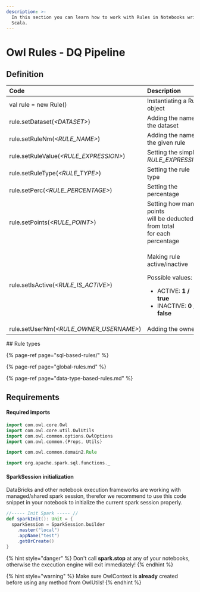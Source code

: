 ```yaml
---
description: >-
  In this section you can learn how to work with Rules in Notebooks written in
  Scala.
---
```


# Owl Rules - DQ Pipeline

## Definition

<table>
  <thead>
    <tr>
      <th style="text-align:left">Code</th>
      <th style="text-align:left">Description</th>
    </tr>
  </thead>
  <tbody>
    <tr>
      <td style="text-align:left">val rule = new Rule()</td>
      <td style="text-align:left">Instantiating a Rule object</td>
    </tr>
    <tr>
      <td style="text-align:left">rule.setDataset(<em>&lt;DATASET&gt;</em>)</td>
      <td style="text-align:left">Adding the name of the dataset</td>
    </tr>
    <tr>
      <td style="text-align:left">rule.setRuleNm(<em>&lt;RULE_NAME&gt;</em>)</td>
      <td style="text-align:left">Adding the name of the given rule</td>
    </tr>
    <tr>
      <td style="text-align:left">rule.setRuleValue(<em>&lt;RULE_EXPRESSION&gt;</em>)</td>
      <td style="text-align:left">Setting the simple <em>RULE_EXPRESSION</em>
      </td>
    </tr>
    <tr>
      <td style="text-align:left">rule.setRuleType(<em>&lt;RULE_TYPE&gt;</em>)</td>
      <td style="text-align:left">Setting the rule type</td>
    </tr>
    <tr>
      <td style="text-align:left">rule.setPerc(<em>&lt;RULE_PERCENTAGE&gt;</em>)</td>
      <td style="text-align:left">Setting the percentage</td>
    </tr>
    <tr>
      <td style="text-align:left">rule.setPoints(<em>&lt;RULE_POINT&gt;</em>)</td>
      <td style="text-align:left">Setting how many points
        <br />will be deducted from total
        <br />for each percentage</td>
    </tr>
    <tr>
      <td style="text-align:left">rule.setIsActive(<em>&lt;RULE_IS_ACTIVE&gt;</em>)</td>
      <td style="text-align:left">
        <p>Making rule active/inactive</p>
        <p>Possible values:</p>
        <ul>
          <li>ACTIVE: <b>1 / true</b>
          </li>
          <li>INACTIVE: <b>0 / false</b>
          </li>
        </ul>
      </td>
    </tr>
    <tr>
      <td style="text-align:left">rule.setUserNm(<em>&lt;RULE_OWNER_USERNAME&gt;</em>)</td>
      <td style="text-align:left">Adding the owner</td>
    </tr>
  </tbody>
</table>## Rule types

{% page-ref page="sql-based-rules/" %}

{% page-ref page="global-rules.md" %}

{% page-ref page="data-type-based-rules.md" %}

## Requirements

#### Required imports

```scala
import com.owl.core.Owl
import com.owl.core.util.OwlUtils
import com.owl.common.options.OwlOptions
import com.owl.common.{Props, Utils}

import com.owl.common.domain2.Rule

import org.apache.spark.sql.functions._
```

#### SparkSession initialization

DataBricks and other notebook execution frameworks are working with managed/shared spark session, therefor we recommend to use this code snippet in your notebook to initialize the current spark session properly.

```scala
//----- Init Spark ----- //
def sparkInit(): Unit = {
  sparkSession = SparkSession.builder
    .master("local")
    .appName("test")
    .getOrCreate()
}
```

{% hint style="danger" %}
Don't call **spark.stop** at any of your notebooks, otherwise the execution engine will exit immediately!
{% endhint %}

{% hint style="warning" %}
Make sure OwlContext is **already** created before using any method from OwlUtils!
{% endhint %}



